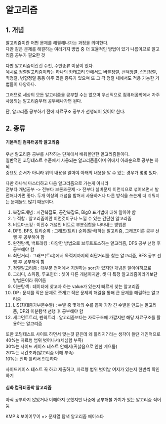 # 알고리즘

## 1. 개념

알고리즘이란 어떤 문제를 해결해나가는 과정을 의미한다.  
다만 같은 문제를 해결하는 여러가지 방법 중 더 효율적인 방법이 있기 나름이므로 알고리즘 공부가 필요한 것  

다만 알고리즘이란건 수천, 수만종류 이상이 있다.  
예시로 정렬알고리즘이라는 하나의 카테고리 안에서도 버블정렬, 선택정렬, 삽입정렬, 퀵정렬, 병합정렬 등등 아주 많은 종류가 있으며 또 그 각 정렬 내에서도 적용 가능한 기법들이 다양하다.  

그러므로 세상의 모든 알고리즘을 공부할 수는 없으며 우선적으로 컴퓨터공학에서 자주 사용되는 알고리즘부터 공부해나가면 된다.

단, 알고리즘 공부하기 전에 자료구조 공부가 선행되어 있어야 한다.  


## 2. 종류

#### 기본적인 컴퓨터공학 알고리즘
우선 알고리즘 공부를 시작하는 단계에서 배워볼만한 알고리즘들이다.  
일반적인 코딩테스트 수준에서 사용되는 알고리즘들이며 위에서 아래순으로 공부는 하되  
중요도 순서가 아니라 위의 내용을 알아야 아래의 내용을 알 수 있는 경우가 몇몇 있다.  

다만 하나씩 마스터하고 다음 알고리즘으로 가는게 아니라  
전부다 개념공부 -> 전부다 브론즈문제 -> 전부다 실버문제 이런식으로 섞어쓰면서 발전해나가면 좋다.
두개 이상의 개념을 합쳐서 사용하거나 다른 방식을 쓰는게 더 쉬워지는 문제들도 많기 때문이다.

1) 복잡도개념 :  시간복잡도, 공간복잡도, BigO 표기법에 대해 알아야 함
2) 누적합 : 알고리즘이란 이런것이구나 느낄 수 있는 간단한 알고리즘
3) 비트마스킹 : 이진수 개념인 비트로 부분집합을 나타내는 방법론
4) DFS, BFS, 트리순회 : 그래프(트리) 순회(탐색)하는 알고리즘, 그래프이론 공부 선행 후 공부해야 함
5) 완전탐색, 백트래킹 : 다양한 방법으로 브루트포스하는 알고리즘, DFS 공부 선행 후 공부해야 함
6) 최단거리 : 그래프(트리)에서 목적지까지의 최단거리를 찾는 알고리즘, BFS 공부 선행 후 공부해야 함
7) 정렬알고리즘 : 대부분 언어에서 지원하는 sort가 있지만 개념은 알아야하므로
8) 그리디, 스위핑, 투포인터 : 셋이 다른 개념이지만, 셋 다 특정 알고리즘이라기보단 방법론이라 묶어둠
9) 이분탐색 : 데이터에 찾고자 하는 value가 있는지 빠르게 찾는 알고리즘
10) DP : 문제를 작은 문제로 쪼개고 작은 문제의 해결을 통해 큰 문제를 해결하는 알고리즘
11) LIS(최대증가부분수열) : 수열 중 몇개의 수를 뽑아 가장 긴 수열을 만드는 알고리즘, DP와 이분탐색 선행 후 공부해야 함
12) 세그먼트트리, 펜윅트리 : 알고리즘보다는 자료구조에 가깝지만 해당 자료구조를 활용하는 알고리즘

또한 코딩테스트 사이트 하면서 맞는것 같은데 왜 틀리지? 라는 생각이 들땐 개인적으로
40%는 자료형 범위 벗어나서(세심함 부족)  
30%는 사이드 케이스 테스트 안해서(귀찮음으로 인한 게으름)  
20%는 시간초과(알고리즘 이해 부족)  
10%는 진짜 틀려서 인듯하다  
  
사이드케이스 테스트 꼭 하고 제출하고, 자료형 범위 벗어날 여지가 있는지 한번씩 확인하기  

#### 심화 컴퓨터공학 알고리즘

아직 공부하지 않았거나 이해하지 못했지만 나중에 공부해볼 가치가 있는 알고리즘 적어둠  

KMP & 보이어무어 => 문자열 탐색 알고리즘
에이스타